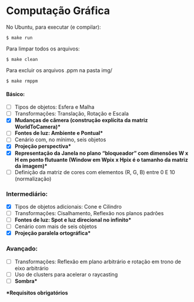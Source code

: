 # Computação Gráfica

No Ubuntu, para executar (e compilar):
```
$ make run
```
Para limpar todos os arquivos:
```
$ make clean
```
Para excluir os arquivos .ppm na pasta img/
```
$ make rmppm
```
#### Básico:
- [ ] Tipos de objetos: Esfera e Malha
- [ ] Transformações: Translação, Rotação e Escala
- [X] __Mudanças de câmera (construção explícita da matriz WorldToCamera)*__
- [ ] __Fontes de luz: Ambiente e Pontual*__
- [ ] Cenário com, no mínimo, seis objetos
- [X] __Projeção perspectiva*__
- [X] __Representação da Janela no plano “bloqueador” com dimensões W x H em ponto flutuante (Window em Wpix x Hpix é o tamanho da matriz da imagem)*__
- [ ] Definição da matriz de cores com elementos (R, G, B) entre 0 E 10 (normalização)

### Intermediário:
- [X] Tipos de objetos adicionais: Cone e Cilindro
- [ ] Transformações: Cisalhamento, Reflexão nos planos padrões
- [ ] __Fontes de luz: Spot e luz direcional no infinito*__
- [ ] Cenário com mais de seis objetos
- [X] __Projeção paralela ortográfica*__

### Avançado:
- [ ] Transformações: Reflexão em plano arbitrário e rotação em trono de eixo arbitrário
- [ ] Uso de clusters para acelerar o raycasting
- [ ] __Sombra*__

__*Requisitos obrigatórios__
